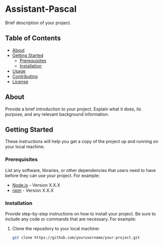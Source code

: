 # Assistant-Pascal

Brief description of your project.

## Table of Contents

- [About](#about)
- [Getting Started](#getting-started)
  - [Prerequisites](#prerequisites)
  - [Installation](#installation)
- [Usage](#usage)
- [Contributing](#contributing)
- [License](#license)

## About

Provide a brief introduction to your project. Explain what it does, its purpose, and any relevant background information.

## Getting Started

These instructions will help you get a copy of the project up and running on your local machine.

### Prerequisites

List any software, libraries, or other dependencies that users need to have before they can use your project. For example:

- [Node.js](https://nodejs.org/) - Version X.X.X
- [npm](https://www.npmjs.com/) - Version X.X.X

### Installation

Provide step-by-step instructions on how to install your project. Be sure to include any code or commands that are necessary. For example:

1. Clone the repository to your local machine:

   ```bash
   git clone https://github.com/yourusername/your-project.git